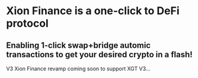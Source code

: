 # Xion Finance is a one-click to DeFi protocol

## Enabling 1-click swap+bridge automic transactions to get your desired crypto in a flash! 

V3 Xion Finance revamp coming soon to support XGT V3...

